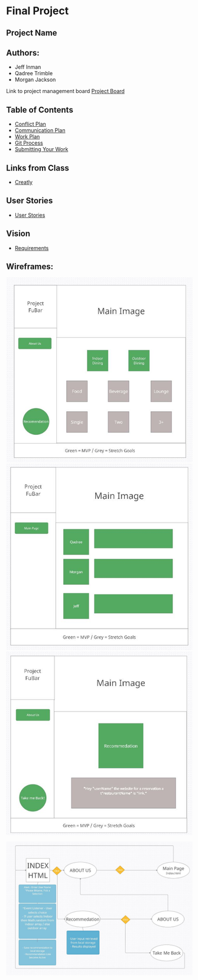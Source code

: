 # Final Project

## Project Name

## Authors:
* Jeff Inman
* Qadree Trimble
* Morgan Jackson

Link to project management board 
[Project Board](https://github.com/users/jinman36/projects/1)

## Table of Contents
 - [Conflict Plan](notes/Project:-Prep-1.md)
 - [Communication Plan](notes/Project:-Prep-1.md)
 - [Work Plan](notes/Project:-Prep-1.md)
 - [Git Process](notes/Project:-Prep-1.md)
 - [Submitting Your Work](notes/Project:-Prep-1.md)

## Links from Class
- [Creatly](http://creately.com/)

## User Stories
- [User Stories](notes/userStories.md)

## Vision
- [Requirements](requirements.md)

## Wireframes:
![Index](img/index.jpg)
![About Me](img/about-me.jpg)
![Recommendation](img/recommendation.jpg)

![Domain Model](img/domain-model.jpg)